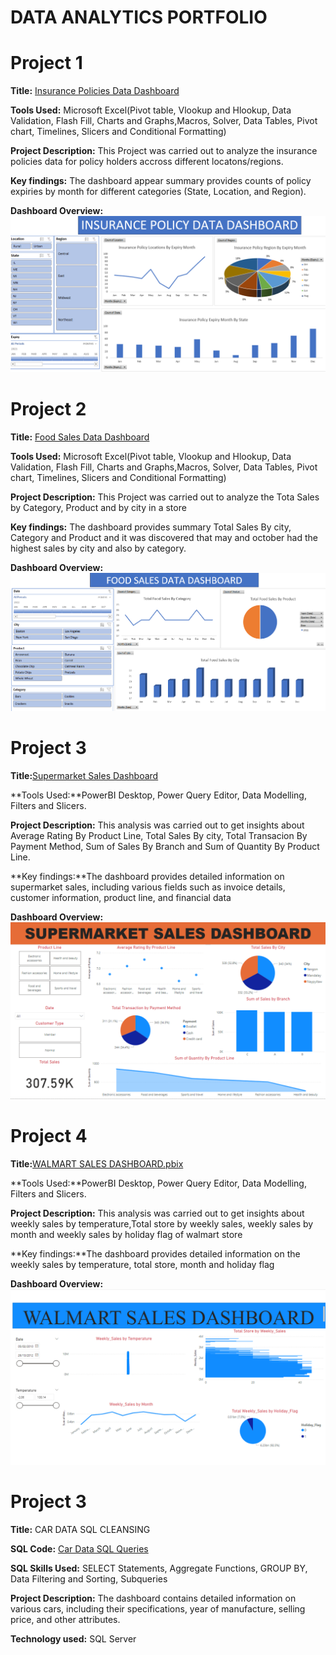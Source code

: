# DATA ANALYTICS PORTFOLIO
# Project 1
**Title:** [Insurance Policies Data Dashboard](https://github.com/tosinmulero/tosinmulero.github.io/blob/main/Insurance%20Policies%20Data%20Dashboard.xlsx)

**Tools Used:** Microsoft Excel(Pivot table, Vlookup and Hlookup, Data Validation, Flash Fill, Charts and Graphs,Macros, Solver, Data Tables, Pivot chart, Timelines, Slicers and Conditional Formatting)
 
**Project Description:** This Project was carried out to analyze the insurance policies data for policy holders accross different locatons/regions.
 
**Key findings:** The dashboard appear  summary  provides counts of policy expiries by month for different categories (State, Location, and Region).

**Dashboard Overview:**
![Insurance](Insurance.png)

# Project 2
**Title:** [Food Sales Data Dashboard](https://github.com/tosinmulero/tosinmulero.github.io/blob/main/Food%20Sales%20Data%20Dashboard.xlsx)

**Tools Used:** Microsoft Excel(Pivot table, Vlookup and Hlookup, Data Validation, Flash Fill, Charts and Graphs,Macros, Solver, Data Tables, Pivot chart, Timelines, Slicers and Conditional Formatting)
 
**Project Description:** This Project was carried out to analyze the Tota Sales by Category, Product and by city in a store
 
**Key findings:** The dashboard  provides summary  Total Sales By city, Category and Product and it was discovered that may and october had the highest sales by city and also by category.

**Dashboard Overview:**
![Food](Food.png)



# Project 3

**Title:**[Supermarket Sales Dashboard](https://github.com/tosinmulero/tosinmulero.github.io/blob/main/Insurance%20Policies%20Data%20Dashboard.xlsx)

**Tools Used:**PowerBI Desktop, Power Query Editor, Data Modelling, Filters and Slicers.
 
**Project Description:** This analysis was carried out to get insights about Average Rating By Product Line, Total Sales By city, Total Transacion By Payment Method, Sum of Sales By Branch and Sum of Quantity By Product Line.
  
**Key findings:**The dashboard provides detailed information on supermarket sales, including various fields such as invoice details, customer information, product line, and financial data

**Dashboard Overview:**
![Supermarket](Supermarket.png)


# Project 4
**Title:**[WALMART SALES DASHBOARD.pbix](https://github.com/tosinmulero/tosinmulero.github.io/blob/main/WALMART%20SALES%20DASHBOARD.pbix)

**Tools Used:**PowerBI Desktop, Power Query Editor, Data Modelling, Filters and Slicers.
 
**Project Description:** This analysis was carried out to get insights about weekly sales by temperature,Total store by weekly sales, weekly sales by month and weekly sales by holiday flag of walmart store
  
**Key findings:**The dashboard provides detailed information on the weekly sales by temperature, total store, month and holiday flag

**Dashboard Overview:**
![walmart](walmart.png)




# Project 3

**Title:** CAR DATA SQL CLEANSING
 
**SQL Code:** [Car Data SQL Queries](https://github.com/tosinmulero/tosinmulero.github.io/blob/main/CAR_DATA.sql)
 
**SQL Skills Used:** SELECT Statements, Aggregate Functions, GROUP BY, Data Filtering and Sorting, Subqueries
 
**Project Description:** The dashboard contains detailed information on various cars, including their specifications, year of manufacture, selling price, and other attributes. 
 
**Technology used:** SQL Server
